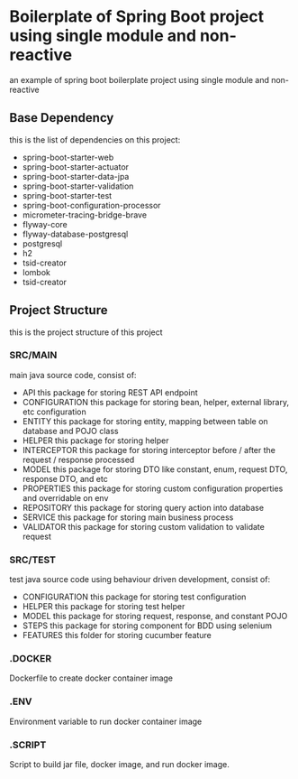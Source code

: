 # Boilerplate of Spring Boot project using single module and non-reactive
an example of spring boot boilerplate project using single module and non-reactive

## Base Dependency
this is the list of dependencies on this project:
- spring-boot-starter-web
- spring-boot-starter-actuator
- spring-boot-starter-data-jpa
- spring-boot-starter-validation
- spring-boot-starter-test
- spring-boot-configuration-processor
- micrometer-tracing-bridge-brave
- flyway-core
- flyway-database-postgresql
- postgresql
- h2
- tsid-creator
- lombok
- tsid-creator

## Project Structure
this is the project structure of this project

### SRC/MAIN
main java source code, consist of:
- API
this package for storing REST API endpoint
- CONFIGURATION
this package for storing bean, helper, external library, etc configuration
- ENTITY
this package for storing entity, mapping between table on database and POJO class
- HELPER
this package for storing helper
- INTERCEPTOR
this package for storing interceptor before / after the request / response processed
- MODEL
this package for storing DTO like constant, enum, request DTO, response DTO, and etc
- PROPERTIES
this package for storing custom configuration properties and overridable on env 
- REPOSITORY
this package for storing query action into database
- SERVICE
this package for storing main business process
- VALIDATOR
this package for storing custom validation to validate request

### SRC/TEST
test java source code using behaviour driven development, consist of:
- CONFIGURATION
this package for storing test configuration
- HELPER
this package for storing test helper
- MODEL
this package for storing request, response, and constant POJO 
- STEPS
this package for storing component for BDD using selenium
- FEATURES
this folder for storing cucumber feature

### .DOCKER
Dockerfile to create docker container image

### .ENV
Environment variable to run docker container image

### .SCRIPT
Script to build jar file, docker image, and run docker image.
